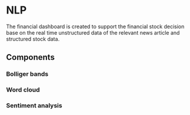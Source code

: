 # NLP
The financial dashboard is created to support the financial stock decision base on the real time unstructured data of the relevant news article and structured stock data.  

## Components
### Bolliger bands

### Word cloud

### Sentiment analysis
